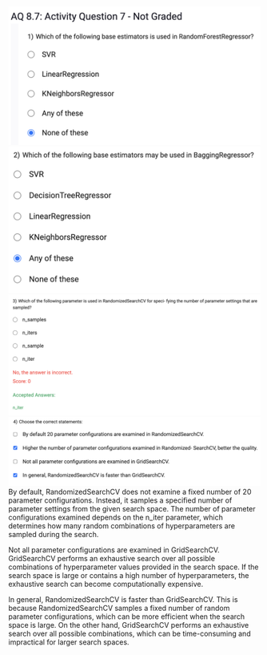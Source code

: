 ![](2023-07-22-00-25-52.png)
![](2023-07-22-00-26-16.png)
![](2023-07-22-00-26-34.png)
![](2023-07-22-00-27-24.png)
By default, RandomizedSearchCV does not examine a fixed number of 20 parameter configurations. Instead, it samples a specified number of parameter settings from the given search space. The number of parameter configurations examined depends on the n_iter parameter, which determines how many random combinations of hyperparameters are sampled during the search.

Not all parameter configurations are examined in GridSearchCV. GridSearchCV performs an exhaustive search over all possible combinations of hyperparameter values provided in the search space. If the search space is large or contains a high number of hyperparameters, the exhaustive search can become computationally expensive.

In general, RandomizedSearchCV is faster than GridSearchCV. This is because RandomizedSearchCV samples a fixed number of random parameter configurations, which can be more efficient when the search space is large. On the other hand, GridSearchCV performs an exhaustive search over all possible combinations, which can be time-consuming and impractical for larger search spaces.